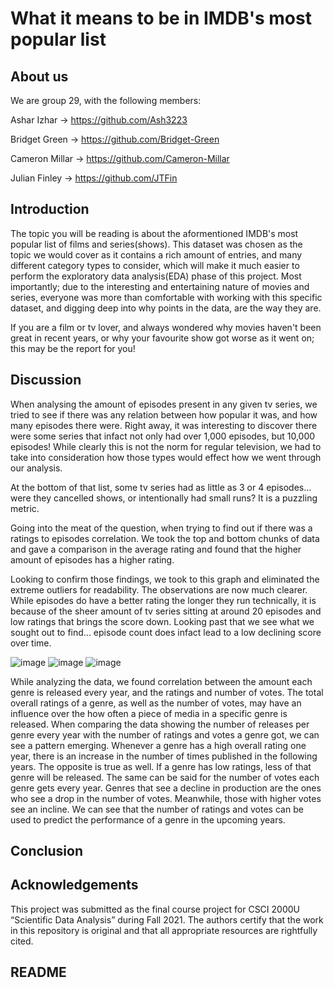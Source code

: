 # What it means to be in IMDB's most popular list

## About us
We are group 29, with the following members:

Ashar Izhar -> https://github.com/Ash3223

Bridget Green -> https://github.com/Bridget-Green

Cameron Millar -> https://github.com/Cameron-Millar

Julian Finley -> https://github.com/JTFin

## Introduction
The topic you will be reading is about the aformentioned IMDB's most popular list of films and series(shows). This dataset was chosen as the topic we would cover as it contains a rich amount of entries, and many different category types to consider, which will make it much easier to perform the exploratory data analysis(EDA) phase of this project. Most importantly; due to the interesting and entertaining nature of movies and series, everyone was more than comfortable with working with this specific dataset, and digging deep into why points in the data, are the way they are.

If you are a film or tv lover, and always wondered why movies haven't been great in recent years, or why your favourite show got worse as it went on; this may be the report for you!

## Discussion
When analysing the amount of episodes present in any given tv series, we tried to see if there was any relation between how popular it was, and how many episodes there were. Right away, it was interesting to discover there were some series that infact not only had over 1,000 episodes, but 10,000 episodes! While clearly this is not the norm for regular television, we had to take into consideration how those types would effect how we went through our analysis.

At the bottom of that list, some tv series had as little as 3 or 4 episodes... were they cancelled shows, or intentionally had small runs? It is a puzzling metric.

Going into the meat of the question, when trying to find out if there was a ratings to episodes correlation. We took the top and bottom chunks of data and gave a comparison in the average rating and found that the higher amount of episodes has a higher rating.

Looking to confirm those findings, we took to this graph and eliminated the extreme outliers for readability. The observations are now much clearer. While episodes do have a better rating the longer they run technically, it is because of the sheer amount of tv series sitting at around 20 episodes and low ratings that brings the score down. Looking past that we see what we sought out to find... episode count does infact lead to a low declining score over time.


![image](https://user-images.githubusercontent.com/90144034/144937174-5cd5e42a-6e6f-47f4-9aa5-659bf8dd1853.png)
![image](https://user-images.githubusercontent.com/90144034/144937197-e63d0fae-6698-4b20-9143-717d85b69dfb.png)
![image](https://user-images.githubusercontent.com/90144034/144937220-bfcdc9a0-cac7-43f1-9fa0-78b825e3ebfe.png)


While analyzing the data, we found correlation between the amount each genre is released every year, and the ratings and number of votes. The total overall ratings of a genre, as well as the number of votes, may have an influence over the how often a piece of media in a specific genre is released. When comparing the data showing the number of releases per genre every year with the number of ratings and votes a genre got, we can see a pattern emerging. Whenever a genre has a high overall rating one year, there is an increase in the number of times published in the following years. The opposite is true as well. If a genre has low ratings, less of that genre will be released. The same can be said for the number of votes each genre gets every year. Genres that see a decline in production are the ones who see a drop in the number of votes. Meanwhile, those with higher votes see an incline. We can see that the number of ratings and votes can be used to predict the performance of a genre in the upcoming years.

## Conclusion

## Acknowledgements
This project was submitted as the final course project for CSCI 2000U “Scientific 
Data Analysis” during Fall 2021. The authors certify that the work in this 
repository is original and that all appropriate resources are rightfully cited.

## README
